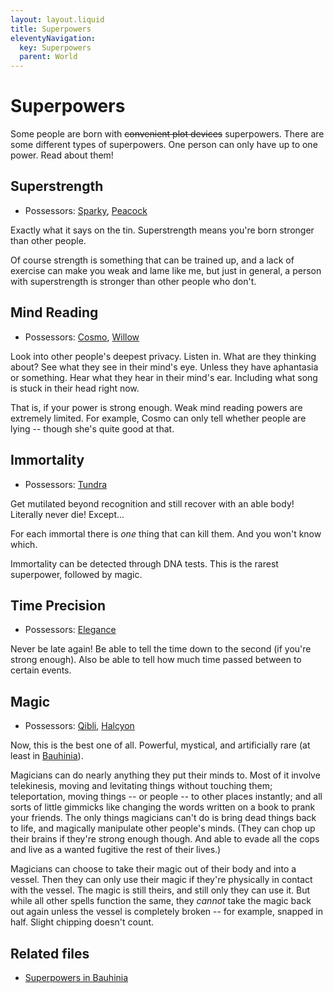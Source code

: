 ```yaml
---
layout: layout.liquid
title: Superpowers
eleventyNavigation:
  key: Superpowers
  parent: World
---
```


# Superpowers

Some people are born with ~~convenient plot devices~~ superpowers. There are some different types of superpowers. One person can only have up to one power. Read about them!

## Superstrength

- Possessors: [Sparky](/characters/sparky/), [Peacock](/characters/peacock/)

Exactly what it says on the tin. Superstrength means you're born stronger than other people.

Of course strength is something that can be trained up, and a lack of exercise can make you weak and lame like me, but just in general, a person with superstrength is stronger than other people who don't.

## Mind Reading

- Possessors: [Cosmo](/characters/cosmo/), [Willow](/characters/willow/)

Look into other people's deepest privacy. Listen in. What are they thinking about? See what they see in their mind's eye. Unless they have aphantasia or something. Hear what they hear in their mind's ear. Including what song is stuck in their head right now.

That is, if your power is strong enough. Weak mind reading powers are extremely limited. For example, Cosmo can only tell whether people are lying -- though she's quite good at that.

## Immortality

- Possessors: [Tundra](/characters/tundra/)

Get mutilated beyond recognition and still recover with an able body! Literally never die! Except...

For each immortal there is *one* thing that can kill them. And you won't know which.

Immortality can be detected through DNA tests. This is the rarest superpower, followed by magic.

## Time Precision

- Possessors: [Elegance](/characters/elegance/)

Never be late again! Be able to tell the time down to the second (if you're strong enough). Also be able to tell how much time passed between to certain events.

## Magic

- Possessors: [Qibli](/characters/qibli/), [Halcyon](/characters/halcyon/)

Now, this is the best one of all. Powerful, mystical, and artificially rare (at least in [Bauhinia](/world/bauhinia/)).

Magicians can do nearly anything they put their minds to. Most of it involve telekinesis, moving and levitating things without touching them; teleportation, moving things -- or people -- to other places instantly; and all sorts of little gimmicks like changing the words written on a book to prank your friends. The only things magicians can't do is bring dead things back to life, and magically manipulate other people's minds. (They can chop up their brains if they're strong enough though. And able to evade all the cops and live as a wanted fugitive the rest of their lives.)

Magicians can choose to take their magic out of their body and into a vessel. Then they can only use their magic if they're physically in contact with the vessel. The magic is still theirs, and still only they can use it. But while all other spells function the same, they *cannot* take the magic back out again unless the vessel is completely broken -- for example, snapped in half. Slight chipping doesn't count.

## Related files

- [Superpowers in Bauhinia](/world/bauhinia/superpowers/)
